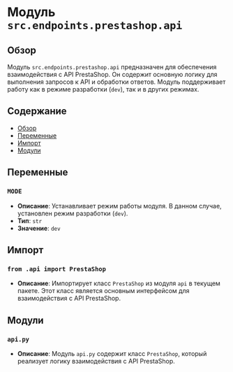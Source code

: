 # Модуль `src.endpoints.prestashop.api`

## Обзор

Модуль `src.endpoints.prestashop.api` предназначен для обеспечения взаимодействия с API PrestaShop. Он содержит основную логику для выполнения запросов к API и обработки ответов. Модуль поддерживает работу как в режиме разработки (`dev`), так и в других режимах.

## Содержание

- [Обзор](#обзор)
- [Переменные](#переменные)
- [Импорт](#импорт)
- [Модули](#модули)

## Переменные

### `MODE`

- **Описание**: Устанавливает режим работы модуля. В данном случае, установлен режим разработки (`dev`).
- **Тип**: `str`
- **Значение**: `dev`

## Импорт

### `from .api import PrestaShop`

- **Описание**: Импортирует класс `PrestaShop` из модуля `api` в текущем пакете. Этот класс является основным интерфейсом для взаимодействия с API PrestaShop.

## Модули

### `api.py`

- **Описание**: Модуль `api.py` содержит класс `PrestaShop`, который реализует логику взаимодействия с API PrestaShop.